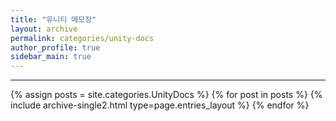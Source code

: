 ```yaml
---
title: "유니티 메모장"
layout: archive
permalink: categories/unity-docs
author_profile: true
sidebar_main: true
---
```


<!-- 공백이 포함되어 있는 카테고리 이름의 경우 site.categories['a b c'] 이런식으로! -->

***

{% assign posts = site.categories.UnityDocs %}
{% for post in posts %} {% include archive-single2.html type=page.entries_layout %} {% endfor %}
